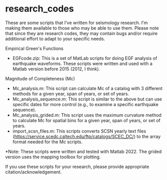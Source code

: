 # research_codes

These are some scripts that I've written for seismology research. I'm making them available to those who may be able to use them. Please note that since they are research codes, they may contain bugs and/or require additional effort to adapt to your specific needs.

Empirical Green's Functions
- EGFcode.zip: This is a set of MatLab scripts for doing EGF analysis of earthquake waveforms. These scripts were written and used with a Matlab version before 2015 (2012, I think).

Magnitude of Completeness (Mc)
- Mc_analysis.m: This script can calculate Mc of a catalog with 3 different methods for a given year, span of years, or set of years.
- Mc_analysis_sequence.m: This script is similar to the above but can use specific dates for more control (e.g., to examine a specific earthquake sequence).
- Mc_analysis_grided.m: This script uses the maximum curvature method to calculate Mc for spatial bins for a given year, span of years, or set of years.
- import_scsn_files.m: This scripts converts SCSN yearly text files (https://service.scedc.caltech.edu/ftp/catalogs/SCEC_DC/) to the array format needed for the Mc scripts.

*Note: These scripts were written and tested with Matlab 2022. The grided version uses the mapping toolbox for plotting.

If you use these scripts for your research, please provide appropriate citation/acknowledgement.
